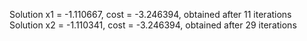 Solution x1 = -1.110667, cost = -3.246394, obtained after 11 iterations  
Solution x2 = -1.110341, cost = -3.246394, obtained after 29 iterations
